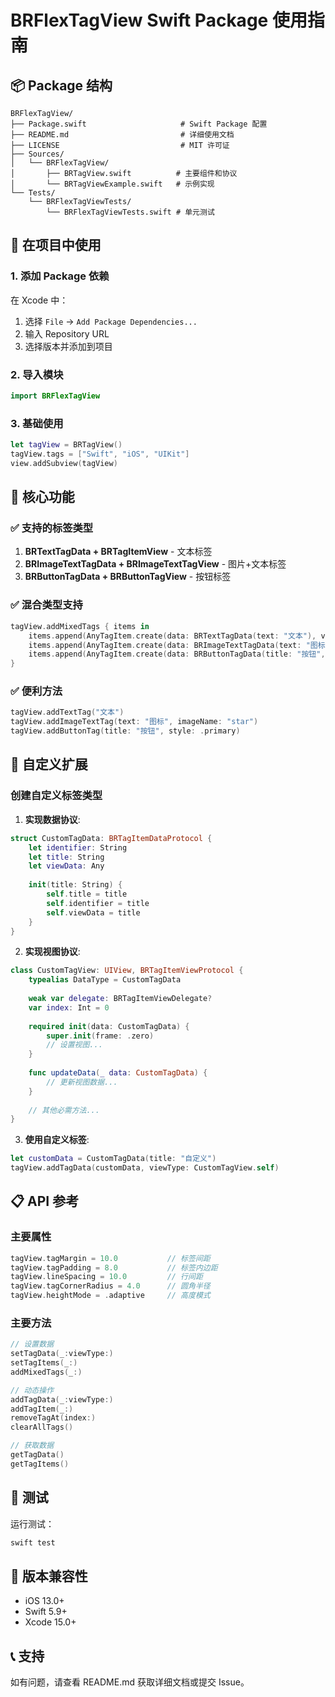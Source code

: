 # BRFlexTagView Swift Package 使用指南

## 📦 Package 结构

```
BRFlexTagView/
├── Package.swift                     # Swift Package 配置
├── README.md                         # 详细使用文档
├── LICENSE                           # MIT 许可证
├── Sources/
│   └── BRFlexTagView/
│       ├── BRTagView.swift          # 主要组件和协议
│       └── BRTagViewExample.swift   # 示例实现
└── Tests/
    └── BRFlexTagViewTests/
        └── BRFlexTagViewTests.swift # 单元测试
```

## 🚀 在项目中使用

### 1. 添加 Package 依赖

在 Xcode 中：
1. 选择 `File` → `Add Package Dependencies...`
2. 输入 Repository URL
3. 选择版本并添加到项目

### 2. 导入模块

```swift
import BRFlexTagView
```

### 3. 基础使用

```swift
let tagView = BRTagView()
tagView.tags = ["Swift", "iOS", "UIKit"]
view.addSubview(tagView)
```

## 🎯 核心功能

### ✅ 支持的标签类型

1. **BRTextTagData + BRTagItemView** - 文本标签
2. **BRImageTextTagData + BRImageTextTagView** - 图片+文本标签  
3. **BRButtonTagData + BRButtonTagView** - 按钮标签

### ✅ 混合类型支持

```swift
tagView.addMixedTags { items in
    items.append(AnyTagItem.create(data: BRTextTagData(text: "文本"), viewType: BRTagItemView.self))
    items.append(AnyTagItem.create(data: BRImageTextTagData(text: "图标", imageName: "star"), viewType: BRImageTextTagView.self))
    items.append(AnyTagItem.create(data: BRButtonTagData(title: "按钮", style: .primary), viewType: BRButtonTagView.self))
}
```

### ✅ 便利方法

```swift
tagView.addTextTag("文本")
tagView.addImageTextTag(text: "图标", imageName: "star")
tagView.addButtonTag(title: "按钮", style: .primary)
```

## 🔧 自定义扩展

### 创建自定义标签类型

1. **实现数据协议**:
```swift
struct CustomTagData: BRTagItemDataProtocol {
    let identifier: String
    let title: String
    let viewData: Any
    
    init(title: String) {
        self.title = title
        self.identifier = title
        self.viewData = title
    }
}
```

2. **实现视图协议**:
```swift
class CustomTagView: UIView, BRTagItemViewProtocol {
    typealias DataType = CustomTagData
    
    weak var delegate: BRTagItemViewDelegate?
    var index: Int = 0
    
    required init(data: CustomTagData) {
        super.init(frame: .zero)
        // 设置视图...
    }
    
    func updateData(_ data: CustomTagData) {
        // 更新视图数据...
    }
    
    // 其他必需方法...
}
```

3. **使用自定义标签**:
```swift
let customData = CustomTagData(title: "自定义")
tagView.addTagData(customData, viewType: CustomTagView.self)
```

## 📋 API 参考

### 主要属性

```swift
tagView.tagMargin = 10.0           // 标签间距
tagView.tagPadding = 8.0           // 标签内边距  
tagView.lineSpacing = 10.0         // 行间距
tagView.tagCornerRadius = 4.0      // 圆角半径
tagView.heightMode = .adaptive     // 高度模式
```

### 主要方法

```swift
// 设置数据
setTagData(_:viewType:)
setTagItems(_:)
addMixedTags(_:)

// 动态操作
addTagData(_:viewType:)
addTagItem(_:)
removeTagAt(index:)
clearAllTags()

// 获取数据
getTagData()
getTagItems()
```

## 🧪 测试

运行测试：
```bash
swift test
```

## 📝 版本兼容性

- iOS 13.0+
- Swift 5.9+
- Xcode 15.0+

## 📞 支持

如有问题，请查看 README.md 获取详细文档或提交 Issue。 